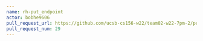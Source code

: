 ```yaml
---
name: rh-put_endpoint
actor: bobhe9606
pull_request_url: https://github.com/ucsb-cs156-w22/team02-w22-7pm-2/pull/29
pull_request_num: 29
---
```


